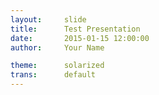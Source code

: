 ```yaml
---
layout:     slide
title:      Test Presentation
date:       2015-01-15 12:00:00
author:     Your Name

theme:      solarized
trans:      default
---
```

<script type="text/template">
#{{ page.title }}
##{{ page.author }}
###{{ page.date }}
<!-- Start Writing Below in Markdown -->



I can write in *Italics*



I can write in **Bold**



I can write an equation



$$ A = \pi r^2 $$

<!-- End Here -->


#[Print]({{ site.url }}{{ site.baseurl }}{{ page.url }}/?print-pdf#)
#[Back](/../Project-Pages)
</script>


